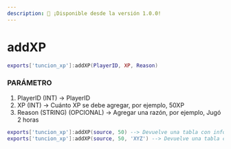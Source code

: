 ```yaml
---
description: 🔧 ¡Disponible desde la versión 1.0.0!
---
```


# addXP

```lua title="Export Syntax"
exports['tuncion_xp']:addXP(PlayerID, XP, Reason)
```

### PARÁMETRO

1. PlayerID <span className="color-blue">(INT)</span> <span className="color-orange">-> PlayerID</span>
2. XP <span className="color-blue">(INT)</span> <span className="color-orange">-> Cuánto XP se debe agregar, por ejemplo, 50XP</span>
3. Reason <span className="color-blue">(STRING) (OPCIONAL)</span> <span className="color-orange">-> Agregar una razón, por ejemplo, Jugó 2 horas</span>

```lua
exports['tuncion_xp']:addXP(source, 50) --> Devuelve una tabla con información
exports['tuncion_xp']:addXP(source, 50, 'XYZ') --> Devuelve una tabla con información
```